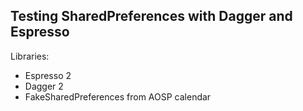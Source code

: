 Testing SharedPreferences with Dagger and Espresso
--------------------------------------------------

Libraries:
   * Espresso 2
   * Dagger 2
   * FakeSharedPreferences from AOSP calendar
